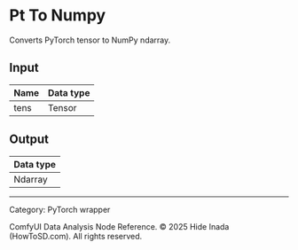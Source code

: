 # Pt To Numpy
Converts PyTorch tensor to NumPy ndarray.

## Input
| Name | Data type |
|---|---|
| tens | Tensor |

## Output
| Data type |
|---|
| Ndarray |

<HR>
Category: PyTorch wrapper

ComfyUI Data Analysis Node Reference. © 2025 Hide Inada (HowToSD.com). All rights reserved.
